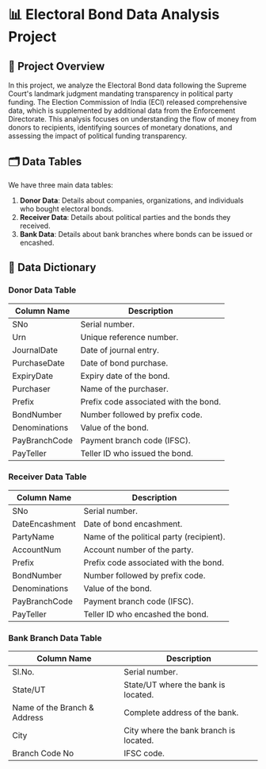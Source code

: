 # 📊 Electoral Bond Data Analysis Project

## 🚀 Project Overview
In this project, we analyze the Electoral Bond data following the Supreme Court's landmark judgment mandating transparency in political party funding. The Election Commission of India (ECI) released comprehensive data, which is supplemented by additional data from the Enforcement Directorate. This analysis focuses on understanding the flow of money from donors to recipients, identifying sources of monetary donations, and assessing the impact of political funding transparency.

## 🗂️ Data Tables
We have three main data tables:
1. **Donor Data**: Details about companies, organizations, and individuals who bought electoral bonds.
2. **Receiver Data**: Details about political parties and the bonds they received.
3. **Bank Data**: Details about bank branches where bonds can be issued or encashed.

## 📜 Data Dictionary
### Donor Data Table
| Column Name    | Description                                            |
|----------------|--------------------------------------------------------|
| SNo            | Serial number.                                         |
| Urn            | Unique reference number.                               |
| JournalDate    | Date of journal entry.                                 |
| PurchaseDate   | Date of bond purchase.                                 |
| ExpiryDate     | Expiry date of the bond.                               |
| Purchaser      | Name of the purchaser.                                 |
| Prefix         | Prefix code associated with the bond.                  |
| BondNumber     | Number followed by prefix code.                        |
| Denominations  | Value of the bond.                                     |
| PayBranchCode  | Payment branch code (IFSC).                            |
| PayTeller      | Teller ID who issued the bond.                         |

### Receiver Data Table
| Column Name    | Description                                            |
|----------------|--------------------------------------------------------|
| SNo            | Serial number.                                         |
| DateEncashment | Date of bond encashment.                               |
| PartyName      | Name of the political party (recipient).               |
| AccountNum     | Account number of the party.                           |
| Prefix         | Prefix code associated with the bond.                  |
| BondNumber     | Number followed by prefix code.                        |
| Denominations  | Value of the bond.                                     |
| PayBranchCode  | Payment branch code (IFSC).                            |
| PayTeller      | Teller ID who encashed the bond.                       |

### Bank Branch Data Table
| Column Name               | Description                                                |
|---------------------------|------------------------------------------------------------|
| Sl.No.                    | Serial number.                                             |
| State/UT                  | State/UT where the bank is located.                        |
| Name of the Branch & Address | Complete address of the bank.                             |
| City                      | City where the bank branch is located.                     |
| Branch Code No            | IFSC code.                                                 |


